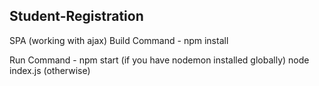 ## Student-Registration
SPA (working with ajax)
Build Command - npm install


Run Command - npm start (if you have nodemon installed globally)
              node index.js (otherwise)
